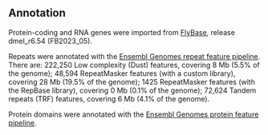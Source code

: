 Annotation
----------

Protein-coding and RNA genes were imported from
[FlyBase](https://www.flybase.org/), release dmel\_r6.54 (FB2023\_05).

Repeats were annotated with the [Ensembl Genomes repeat feature
pipeline](https://metazoa.ensembl.org/info/genome/annotation/repeat_features.html). There
are: 222,250 Low complexity (Dust) features, covering 8 Mb (5.5% of the
genome); 48,594 RepeatMasker features (with a custom library), covering
28 Mb (19.5% of the genome); 1425 RepeatMasker features (with the
RepBase library), covering 0 Mb (0.1% of the genome); 72,624 Tandem
repeats (TRF) features, covering 6 Mb (4.1% of the genome).

Protein domains were annotated with the [Ensembl Genomes protein feature
pipeline](https://metazoa.ensembl.org/info/genome/annotation/protein_features.html).
